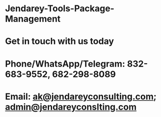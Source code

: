 # Jendarey-Tools-Package-Management
# Get in touch with us today
# Phone/WhatsApp/Telegram: 832-683-9552, 682-298-8089 
# Email: ak@jendareyconsulting.com; admin@jendareyconslting.com 

